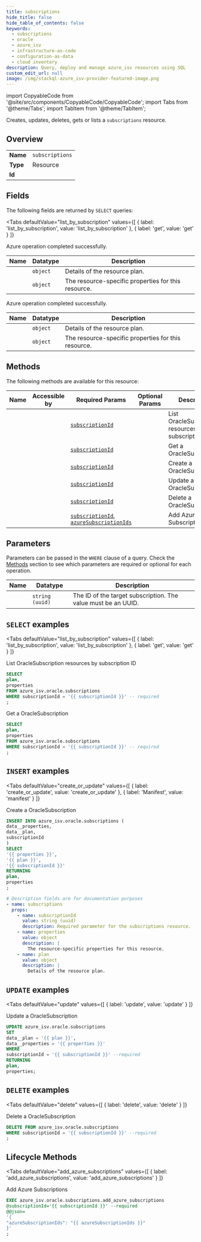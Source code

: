 ```yaml
--- 
title: subscriptions
hide_title: false
hide_table_of_contents: false
keywords:
  - subscriptions
  - oracle
  - azure_isv
  - infrastructure-as-code
  - configuration-as-data
  - cloud inventory
description: Query, deploy and manage azure_isv resources using SQL
custom_edit_url: null
image: /img/stackql-azure_isv-provider-featured-image.png
---
```


import CopyableCode from '@site/src/components/CopyableCode/CopyableCode';
import Tabs from '@theme/Tabs';
import TabItem from '@theme/TabItem';

Creates, updates, deletes, gets or lists a <code>subscriptions</code> resource.

## Overview
<table><tbody>
<tr><td><b>Name</b></td><td><code>subscriptions</code></td></tr>
<tr><td><b>Type</b></td><td>Resource</td></tr>
<tr><td><b>Id</b></td><td><CopyableCode code="azure_isv.oracle.subscriptions" /></td></tr>
</tbody></table>

## Fields

The following fields are returned by `SELECT` queries:

<Tabs
    defaultValue="list_by_subscription"
    values={[
        { label: 'list_by_subscription', value: 'list_by_subscription' },
        { label: 'get', value: 'get' }
    ]}
>
<TabItem value="list_by_subscription">

Azure operation completed successfully.

<table>
<thead>
    <tr>
    <th>Name</th>
    <th>Datatype</th>
    <th>Description</th>
    </tr>
</thead>
<tbody>
<tr>
    <td><CopyableCode code="plan" /></td>
    <td><code>object</code></td>
    <td>Details of the resource plan.</td>
</tr>
<tr>
    <td><CopyableCode code="properties" /></td>
    <td><code>object</code></td>
    <td>The resource-specific properties for this resource.</td>
</tr>
</tbody>
</table>
</TabItem>
<TabItem value="get">

Azure operation completed successfully.

<table>
<thead>
    <tr>
    <th>Name</th>
    <th>Datatype</th>
    <th>Description</th>
    </tr>
</thead>
<tbody>
<tr>
    <td><CopyableCode code="plan" /></td>
    <td><code>object</code></td>
    <td>Details of the resource plan.</td>
</tr>
<tr>
    <td><CopyableCode code="properties" /></td>
    <td><code>object</code></td>
    <td>The resource-specific properties for this resource.</td>
</tr>
</tbody>
</table>
</TabItem>
</Tabs>

## Methods

The following methods are available for this resource:

<table>
<thead>
    <tr>
    <th>Name</th>
    <th>Accessible by</th>
    <th>Required Params</th>
    <th>Optional Params</th>
    <th>Description</th>
    </tr>
</thead>
<tbody>
<tr>
    <td><a href="#list_by_subscription"><CopyableCode code="list_by_subscription" /></a></td>
    <td><CopyableCode code="select" /></td>
    <td><a href="#parameter-subscriptionId"><code>subscriptionId</code></a></td>
    <td></td>
    <td>List OracleSubscription resources by subscription ID</td>
</tr>
<tr>
    <td><a href="#get"><CopyableCode code="get" /></a></td>
    <td><CopyableCode code="select" /></td>
    <td><a href="#parameter-subscriptionId"><code>subscriptionId</code></a></td>
    <td></td>
    <td>Get a OracleSubscription</td>
</tr>
<tr>
    <td><a href="#create_or_update"><CopyableCode code="create_or_update" /></a></td>
    <td><CopyableCode code="insert" /></td>
    <td><a href="#parameter-subscriptionId"><code>subscriptionId</code></a></td>
    <td></td>
    <td>Create a OracleSubscription</td>
</tr>
<tr>
    <td><a href="#update"><CopyableCode code="update" /></a></td>
    <td><CopyableCode code="update" /></td>
    <td><a href="#parameter-subscriptionId"><code>subscriptionId</code></a></td>
    <td></td>
    <td>Update a OracleSubscription</td>
</tr>
<tr>
    <td><a href="#delete"><CopyableCode code="delete" /></a></td>
    <td><CopyableCode code="delete" /></td>
    <td><a href="#parameter-subscriptionId"><code>subscriptionId</code></a></td>
    <td></td>
    <td>Delete a OracleSubscription</td>
</tr>
<tr>
    <td><a href="#add_azure_subscriptions"><CopyableCode code="add_azure_subscriptions" /></a></td>
    <td><CopyableCode code="exec" /></td>
    <td><a href="#parameter-subscriptionId"><code>subscriptionId</code></a>, <a href="#parameter-azureSubscriptionIds"><code>azureSubscriptionIds</code></a></td>
    <td></td>
    <td>Add Azure Subscriptions</td>
</tr>
</tbody>
</table>

## Parameters

Parameters can be passed in the `WHERE` clause of a query. Check the [Methods](#methods) section to see which parameters are required or optional for each operation.

<table>
<thead>
    <tr>
    <th>Name</th>
    <th>Datatype</th>
    <th>Description</th>
    </tr>
</thead>
<tbody>
<tr id="parameter-subscriptionId">
    <td><CopyableCode code="subscriptionId" /></td>
    <td><code>string (uuid)</code></td>
    <td>The ID of the target subscription. The value must be an UUID.</td>
</tr>
</tbody>
</table>

## `SELECT` examples

<Tabs
    defaultValue="list_by_subscription"
    values={[
        { label: 'list_by_subscription', value: 'list_by_subscription' },
        { label: 'get', value: 'get' }
    ]}
>
<TabItem value="list_by_subscription">

List OracleSubscription resources by subscription ID

```sql
SELECT
plan,
properties
FROM azure_isv.oracle.subscriptions
WHERE subscriptionId = '{{ subscriptionId }}' -- required
;
```
</TabItem>
<TabItem value="get">

Get a OracleSubscription

```sql
SELECT
plan,
properties
FROM azure_isv.oracle.subscriptions
WHERE subscriptionId = '{{ subscriptionId }}' -- required
;
```
</TabItem>
</Tabs>


## `INSERT` examples

<Tabs
    defaultValue="create_or_update"
    values={[
        { label: 'create_or_update', value: 'create_or_update' },
        { label: 'Manifest', value: 'manifest' }
    ]}
>
<TabItem value="create_or_update">

Create a OracleSubscription

```sql
INSERT INTO azure_isv.oracle.subscriptions (
data__properties,
data__plan,
subscriptionId
)
SELECT 
'{{ properties }}',
'{{ plan }}',
'{{ subscriptionId }}'
RETURNING
plan,
properties
;
```
</TabItem>
<TabItem value="manifest">

```yaml
# Description fields are for documentation purposes
- name: subscriptions
  props:
    - name: subscriptionId
      value: string (uuid)
      description: Required parameter for the subscriptions resource.
    - name: properties
      value: object
      description: |
        The resource-specific properties for this resource.
    - name: plan
      value: object
      description: |
        Details of the resource plan.
```
</TabItem>
</Tabs>


## `UPDATE` examples

<Tabs
    defaultValue="update"
    values={[
        { label: 'update', value: 'update' }
    ]}
>
<TabItem value="update">

Update a OracleSubscription

```sql
UPDATE azure_isv.oracle.subscriptions
SET 
data__plan = '{{ plan }}',
data__properties = '{{ properties }}'
WHERE 
subscriptionId = '{{ subscriptionId }}' --required
RETURNING
plan,
properties;
```
</TabItem>
</Tabs>


## `DELETE` examples

<Tabs
    defaultValue="delete"
    values={[
        { label: 'delete', value: 'delete' }
    ]}
>
<TabItem value="delete">

Delete a OracleSubscription

```sql
DELETE FROM azure_isv.oracle.subscriptions
WHERE subscriptionId = '{{ subscriptionId }}' --required
;
```
</TabItem>
</Tabs>


## Lifecycle Methods

<Tabs
    defaultValue="add_azure_subscriptions"
    values={[
        { label: 'add_azure_subscriptions', value: 'add_azure_subscriptions' }
    ]}
>
<TabItem value="add_azure_subscriptions">

Add Azure Subscriptions

```sql
EXEC azure_isv.oracle.subscriptions.add_azure_subscriptions 
@subscriptionId='{{ subscriptionId }}' --required 
@@json=
'{
"azureSubscriptionIds": "{{ azureSubscriptionIds }}"
}'
;
```
</TabItem>
</Tabs>
